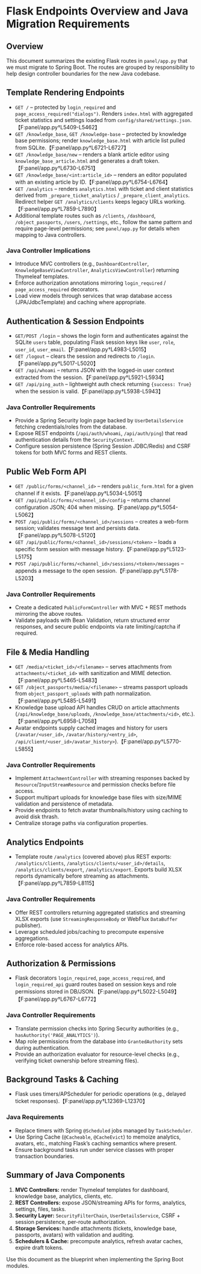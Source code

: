 # Flask Endpoints Overview and Java Migration Requirements

## Overview
This document summarizes the existing Flask routes in `panel/app.py` that we must migrate to Spring Boot. The routes are grouped by responsibility to help design controller boundaries for the new Java codebase.

## Template Rendering Endpoints
- `GET /` – protected by `login_required` and `page_access_required("dialogs")`. Renders `index.html` with aggregated ticket statistics and settings loaded from `config/shared/settings.json`.【F:panel/app.py†L5409-L5462】
- `GET /knowledge_base`, `GET /knowledge-base` – protected by knowledge base permissions; render `knowledge_base.html` with article list pulled from SQLite.【F:panel/app.py†L6721-L6727】
- `GET /knowledge_base/new` – renders a blank article editor using `knowledge_base_article.html` and generates a draft token.【F:panel/app.py†L6730-L6751】
- `GET /knowledge_base/<int:article_id>` – renders an editor populated with an existing article by ID.【F:panel/app.py†L6754-L6764】
- `GET /analytics` – renders `analytics.html` with ticket and client statistics derived from `_prepare_ticket_analytics` / `_prepare_client_analytics`. Redirect helper `GET /analytics/clients` keeps legacy URLs working.【F:panel/app.py†L7859-L7890】
- Additional template routes such as `/clients`, `/dashboard`, `/object_passports`, `/users`, `/settings`, etc., follow the same pattern and require page-level permissions; see `panel/app.py` for details when mapping to Java controllers.

### Java Controller Implications
- Introduce MVC controllers (e.g., `DashboardController`, `KnowledgeBaseViewController`, `AnalyticsViewController`) returning Thymeleaf templates.
- Enforce authorization annotations mirroring `login_required` / `page_access_required` decorators.
- Load view models through services that wrap database access (JPA/JdbcTemplate) and caching where appropriate.

## Authentication & Session Endpoints
- `GET/POST /login` – shows the login form and authenticates against the SQLite `users` table, populating Flask session keys like `user`, `role`, `user_id`, `user_email`.【F:panel/app.py†L4983-L5015】
- `GET /logout` – clears the session and redirects to `/login`.【F:panel/app.py†L5017-L5020】
- `GET /api/whoami` – returns JSON with the logged-in user context extracted from the session.【F:panel/app.py†L5921-L5934】
- `GET /api/ping_auth` – lightweight auth check returning `{success: True}` when the session is valid.【F:panel/app.py†L5938-L5943】

### Java Controller Requirements
- Provide a Spring Security login page backed by `UserDetailsService` fetching credentials/roles from the database.
- Expose REST endpoints (`/api/auth/whoami`, `/api/auth/ping`) that read authentication details from the `SecurityContext`.
- Configure session persistence (Spring Session JDBC/Redis) and CSRF tokens for both MVC forms and REST clients.

## Public Web Form API
- `GET /public/forms/<channel_id>` – renders `public_form.html` for a given channel if it exists.【F:panel/app.py†L5034-L5051】
- `GET /api/public/forms/<channel_id>/config` – returns channel configuration JSON; 404 when missing.【F:panel/app.py†L5054-L5062】
- `POST /api/public/forms/<channel_id>/sessions` – creates a web-form session; validates message text and persists data.【F:panel/app.py†L5078-L5120】
- `GET /api/public/forms/<channel_id>/sessions/<token>` – loads a specific form session with message history.【F:panel/app.py†L5123-L5175】
- `POST /api/public/forms/<channel_id>/sessions/<token>/messages` – appends a message to the open session.【F:panel/app.py†L5178-L5203】

### Java Controller Requirements
- Create a dedicated `PublicFormController` with MVC + REST methods mirroring the above routes.
- Validate payloads with Bean Validation, return structured error responses, and secure public endpoints via rate limiting/captcha if required.

## File & Media Handling
- `GET /media/<ticket_id>/<filename>` – serves attachments from `attachments/<ticket_id>` with sanitization and MIME detection.【F:panel/app.py†L5465-L5483】
- `GET /object_passports/media/<filename>` – streams passport uploads from `object_passport_uploads` with path normalization.【F:panel/app.py†L5485-L5491】
- Knowledge base upload API handles CRUD on article attachments (`/api/knowledge_base/uploads`, `/knowledge_base/attachments/<id>`, etc.).【F:panel/app.py†L6958-L7058】
- Avatar endpoints supply cached images and history for users (`/avatar/<user_id>`, `/avatar/history/<entry_id>`, `/api/client/<user_id>/avatar_history>`).【F:panel/app.py†L5770-L5855】

### Java Controller Requirements
- Implement `AttachmentController` with streaming responses backed by `Resource`/`InputStreamResource` and permission checks before file access.
- Support multipart uploads for knowledge base files with size/MIME validation and persistence of metadata.
- Provide endpoints to fetch avatar thumbnails/history using caching to avoid disk thrash.
- Centralize storage paths via configuration properties.

## Analytics Endpoints
- Template route `/analytics` (covered above) plus REST exports: `/analytics/clients`, `/analytics/clients/<user_id>/details`, `/analytics/clients/export`, `/analytics/export`. Exports build XLSX reports dynamically before streaming as attachments.【F:panel/app.py†L7859-L8115】

### Java Controller Requirements
- Offer REST controllers returning aggregated statistics and streaming XLSX exports (use `StreamingResponseBody` or WebFlux `DataBuffer` publisher).
- Leverage scheduled jobs/caching to precompute expensive aggregations.
- Enforce role-based access for analytics APIs.

## Authorization & Permissions
- Flask decorators `login_required`, `page_access_required`, and `login_required_api` guard routes based on session keys and role permissions stored in DB/JSON.【F:panel/app.py†L5022-L5049】【F:panel/app.py†L6767-L6772】

### Java Controller Requirements
- Translate permission checks into Spring Security authorities (e.g., `hasAuthority('PAGE_ANALYTICS')`).
- Map role permissions from the database into `GrantedAuthority` sets during authentication.
- Provide an authorization evaluator for resource-level checks (e.g., verifying ticket ownership before streaming files).

## Background Tasks & Caching
- Flask uses timers/APScheduler for periodic operations (e.g., delayed ticket responses).【F:panel/app.py†L12369-L12370】

### Java Requirements
- Replace timers with Spring `@Scheduled` jobs managed by `TaskScheduler`.
- Use Spring Cache (`@Cacheable`, `@CacheEvict`) to memoize analytics, avatars, etc., matching Flask’s caching semantics where present.
- Ensure background tasks run under service classes with proper transaction boundaries.

## Summary of Java Components
1. **MVC Controllers:** render Thymeleaf templates for dashboard, knowledge base, analytics, clients, etc.
2. **REST Controllers:** expose JSON/streaming APIs for forms, analytics, settings, files, tasks.
3. **Security Layer:** `SecurityFilterChain`, `UserDetailsService`, CSRF + session persistence, per-route authorization.
4. **Storage Services:** handle attachments (tickets, knowledge base, passports, avatars) with validation and auditing.
5. **Schedulers & Cache:** precompute analytics, refresh avatar caches, expire draft tokens.

Use this document as the blueprint when implementing the Spring Boot modules.
